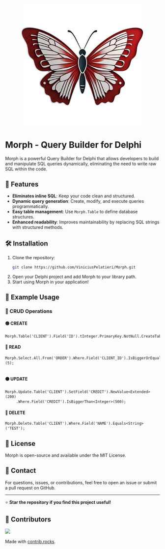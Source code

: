 <p align="center">
  <img src="https://raw.githubusercontent.com/ViniciusPelatieri/Morph/refs/heads/main/Media/png/Logo_Morph.png" alt="Morph Logo" width="400">
</p>

# Morph - Query Builder for Delphi

Morph is a powerful Query Builder for Delphi that allows developers to build and manipulate SQL queries dynamically, eliminating the need to write raw SQL within the code.

## 🚀 Features

- **Eliminates inline SQL**: Keep your code clean and structured.
- **Dynamic query generation**: Create, modify, and execute queries programmatically.
- **Easy table management**: Use `Morph.Table` to define database structures.
- **Enhanced readability**: Improves maintainability by replacing SQL strings with structured methods.

## 🛠 Installation

1. Clone the repository:
   ```sh
   git clone https://github.com/ViniciusPelatieri/Morph.git
   ```
2. Open your Delphi project and add Morph to your library path.
3. Start using Morph in your application!

## 📌 Example Usage

### 🔹 CRUD Operations

#### 🟢 CREATE

```delphi
Morph.Table('CLIENT').Field('ID').tInteger.PrimaryKey.NotNull.CreateTable;
```

#### 🔵 READ

```delphi
Morph.Select.All.From('ORDER').Where.Field('CLIENT_ID').IsBiggerOrEqualThen<Integer>(5);
         
```

#### 🟠 UPDATE

```delphi
Morph.Update.Table('CLIENT').SetField('CREDIT').NewValue<Extended>(200)
     .Where.Field('CREDIT').IsBiggerThan<Integer>(500);
```

#### 🔴 DELETE

```delphi
Morph.Delete.Table('CLIENT').Where.Field('NAME').Equals<String>('TEST');
```

## 📜 License

Morph is open-source and available under the MIT License.

## 📧 Contact

For questions, issues, or contributions, feel free to open an issue or submit a pull request on GitHub.

---

⭐ **Star the repository if you find this project useful!**

## 👥 Contributors

<a href="https://github.com/ViniciusPelatieri/Morph/graphs/contributors">
  <img src="https://contrib.rocks/image?repo=ViniciusPelatieri/Morph" />
</a>

Made with [contrib.rocks](https://contrib.rocks).




